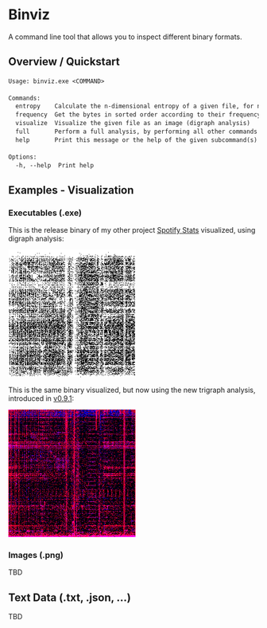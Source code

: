 # Binviz

A command line tool that allows you to inspect different binary formats.

## Overview / Quickstart

```txt
Usage: binviz.exe <COMMAND>

Commands:
  entropy    Calculate the n-dimensional entropy of a given file, for n in 1..=count, in bits per `n` bytes
  frequency  Get the bytes in sorted order according to their frequency of a given file
  visualize  Visualize the given file as an image (digraph analysis)
  full       Perform a full analysis, by performing all other commands on every file and collecting the output into folders corresponding to each file
  help       Print this message or the help of the given subcommand(s)

Options:
  -h, --help  Print help
```

## Examples - Visualization

### Executables (.exe)

This is the release binary of my other project [Spotify Stats](https://github.com/BroodjeKroepoek/Spotify-Stats) visualized, using digraph analysis:

![spotify_stats_digraph.png](readme_data/spotify_stats_digraph.png)

This is the same binary visualized, but now using the new trigraph analysis, introduced in [v0.9.1](https://github.com/BroodjeKroepoek/Binviz/releases/tag/v0.9.1):

![spotify_stats_trigraph.png](readme_data/spotify_stats_trigraph.png)

### Images (.png)

TBD

## Text Data (.txt, .json, ...)

TBD
